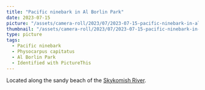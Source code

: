 ```yaml
---
title: "Pacific ninebark in Al Borlin Park"
date: 2023-07-15
picture: "/assets/camera-roll/2023/07/2023-07-15-pacific-ninebark-in-al-borlin-park/20230716_032146500_iOS.jpg"
thumbnail: "/assets/camera-roll/2023/07/2023-07-15-pacific-ninebark-in-al-borlin-park/20230716_032146500_iOS-thumbnail.jpg"
type: picture
tags:
  - Pacific ninebark
  - Physocarpus capitatus
  - Al Borlin Park
  - Identified with PictureThis
---
```

Located along the sandy beach of the [Skykomish River](/skykomish-river/).
